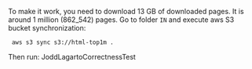 
To make it work, you need to download 13 GB of downloaded pages. It is around 1 million (862_542) pages.
Go to folder `IN` and execute aws S3 bucket synchronization:
```
 aws s3 sync s3://html-top1m .
```

Then run: JoddLagartoCorrectnessTest